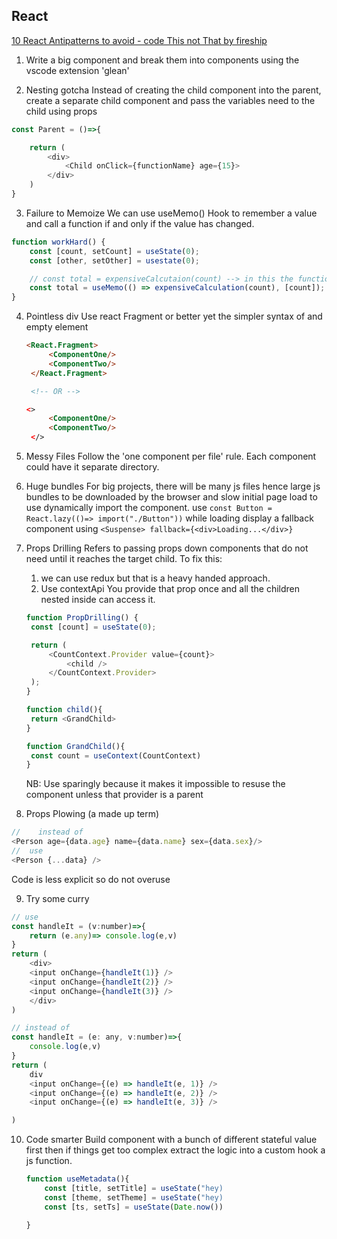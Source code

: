## React

[10 React Antipatterns to avoid - code This not That by fireship](https://www.youtube.com/watch?v=b0IZo2Aho9Y)

1. Write a big component and break them into components using the vscode extension 'glean'

2. Nesting gotcha
   Instead of creating the child component into the parent, create a separate child component and pass the variables need to the child using props

```javascript
const Parent = ()=>{

    return (
        <div>
            <Child onClick={functionName} age={15}>
        </div>
    )
}
```

3. Failure to Memoize
   We can use useMemo() Hook to remember a value and call a function if and only if the value has changed.

```javascript
function workHard() {
	const [count, setCount] = useState(0);
	const [other, setOther] = usestate(0);

	// const total = expensiveCalcutaion(count) --> in this the function will run again even if only other change and count does not change. This is inefficient
	const total = useMemo(() => expensiveCalculation(count), [count]);
}
```

4. Pointless div
   Use react Fragment or better yet the simpler syntax of and empty element

   ```html
   <React.Fragment>
        <ComponentOne/>
        <ComponentTwo/>
    </React.Fragment>

    <!-- OR -->

   <>
        <ComponentOne/>
        <ComponentTwo/>
    </>
   ```

5. Messy Files
   Follow the 'one component per file' rule. Each component could have it separate directory.

6. Huge bundles
   For big projects, there will be many js files hence large js bundles to be downloaded by the browser and slow initial page load
   to use dynamically import the component.
   use `const Button = React.lazy(()=> import("./Button"))`
   while loading display a fallback component using `<Suspense> fallback={<div>Loading...</div>}`

7. Props Drilling
   Refers to passing props down components that do not need until it reaches the target child.
   To fix this:

   1. we can use redux but that is a heavy handed approach.
   2. Use contextApi
      You provide that prop once and all the children nested inside can access it.

   ```javascript
   function PropDrilling() {
   	const [count] = useState(0);

   	return (
   		<CountContext.Provider value={count}>
   			<child />
   		</CountContext.Provider>
   	);
   }

   function child(){
    return <GrandChild>
   }

   function GrandChild(){
    const count = useContext(CountContext)
   }
   ```

   NB: Use sparingly because it makes it impossible to resuse the component unless that provider is a parent

8. Props Plowing (a made up term)

```javascript
//    instead of
<Person age={data.age} name={data.name} sex={data.sex}/>
//  use
<Person {...data} />
```

Code is less explicit so do not overuse

9. Try some curry

```javascript
// use
const handleIt = (v:number)=>{
    return (e.any)=> console.log(e,v)
}
return (
    <div>
    <input onChange={handleIt(1)} />
    <input onChange={handleIt(2)} />
    <input onChange={handleIt(3)} />
    </div>
)

// instead of
const handleIt = (e: any, v:number)=>{
    console.log(e,v)
}
return (
    div
    <input onChange={(e) => handleIt(e, 1)} />
    <input onChange={(e) => handleIt(e, 2)} />
    <input onChange={(e) => handleIt(e, 3)} />

)
```

10. Code smarter
    Build component with a bunch of different stateful value first then if things get too complex extract the logic into a custom hook a js function.

    ```javascript
    function useMetadata(){
        const [title, setTitle] = useState("hey)
        const [theme, setTheme] = useState("hey)
        const [ts, setTs] = useState(Date.now())

    }
    ```
